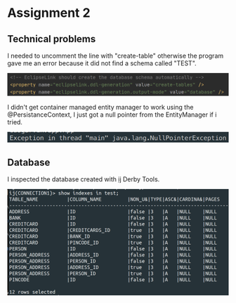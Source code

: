 # Assignment 2

## Technical problems

I needed to uncomment the line with "create-table" otherwise the program gave me an error because it did not find a schema called "TEST".

![EclipseLink](https://github.com/andreasgarvik/dat250-assignment-experiments/blob/master/eclipselink.png)

I didn't get container managed entity manager to work using the @PersistanceContext, I just got a null pointer from the EntityManager if i tried.

![Nullpointer](https://github.com/andreasgarvik/dat250-assignment-experiments/blob/master/nullpointer.png)

## Database

I inspected the database created with [ij](http://db.apache.org/derby/papers/DerbyTut/ij_intro.html) Derby Tools.

![DerbyTools](https://github.com/andreasgarvik/dat250-assignment-experiments/blob/master/derbytools.png)
